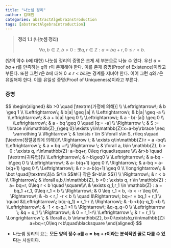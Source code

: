 ```yaml
---
title: "나눗셈 정리"
author: 김태원
categories: abstractAlgebraInstroduction
tags: [abstractAlgebraIntroduction]
---
```


> **정리 1.1 (나눗셈 정리)**
> 
> $$
> \forall a, b \in \mathbb{Z}, b > 0 : \exists! q, r \in \mathbb{Z} :
> a = bq + r, 0\leq r < b.
> $$

(양의 약수 $b$에 대한) 나눗셈 정리의 증명은 크게 세 부분으로 나눌 수 있다. 
우선 $a = bq + r$를 만족하는 $q$와 $r$이 존재해야 한다.
이를 존재 증명(Proof of Existence)이라고 부른다. 또한 그런 $r$은
$b$에 대해 $0\leq r \lt b$라는 경계를 지녀야 한다. 
이어 그런 $q$와 $r$은
유일해야 한다. 이를 유일성 증명(Proof of Uniqueness)이라고 부른다. 

### 증명 

$$
\begin{aligned}
&b >0 \quad [\textrm{가정에 의해}] \\
\Leftrightarrow\; & b \geq 1 \\
\Leftrightarrow\; & b|a| \geq |a| \\
\Leftrightarrow\; & b|a| \geq -a \\
\Leftrightarrow\; & a + b|a| \geq 0 \\
\Leftrightarrow\; & a - b(-|a|) \geq 0 \\
\Leftrightarrow\; & a - bq \geq 0 \quad [q:= -a] \\
\Rightarrow \; & S := 
    \lbrace x\in\mathbb{Z}_{\geq 0}:\exists y\in\mathbb{Z}:x=a-by\rbrace
    \neq \varnothing \\
\Rightarrow \; & \exists r \in S:\forall s\in S, r\leq s\quad
[\textrm{정렬공리에 의해}]\\
\Rightarrow \; & \exists q\in\mathbb{Z}:r = a -bq\\
\Leftrightarrow \; & a = bq +r\\
\Rightarrow \; & \forall a, b\in \mathbb{Z}, b > 0 : \exists q, r\in\mathbb{Z}:
a=bq+r, 0\leq r\quad\square \\\\
&r>b \quad [\textrm{귀류법}]\\
\Leftrightarrow\; & r-b\geq0 \\
\Leftrightarrow\; & a-bq -b\geq 0 \\
\Leftrightarrow\; & a- b(q+1) \geq 0 \\
\Rightarrow\; & a-bq > a-b(q+1) \geq 0 \\
\Leftrightarrow\; & r > a-b(q+1) \geq 0 \\
\longrightarrow\; & \bot \quad[\textrm{최소 $r\in S$보다 작은 $r-b\in S$}] \\
\Rightarrow\; & r < b \\
\Rightarrow\; & \forall a,b,\in\mathbb{Z}, b >0 : \exists q, r \in \mathbb{Z} :
a= bq+r, 0\leq r < b \quad \square\\\\
& \exists q_1,r_1 \in \mathbb{Z} : a = bq_1 +r_1, 0\leq r_1 < b \\
\Rightarrow\; & 0 \leq r_1 < b, -b < -r \leq 0\\
\Rightarrow\; & -b < r_1 -r < b \\
\quad &\Rightarrow\;  bq+r = bq_1 + r_1 \\
\quad &\Leftrightarrow\; b(q-q_1) = r_1-r \\
\Rightarrow\; & -b <b(q-q_1) <b \\
\Leftrightarrow\; & -1 < q-q_1 <1 \\
\Rightarrow\; &q-q_q=0 \\
\Leftrightarrow \; &q = q_1 \\
\Rightarrow\; & 0 = r_1-r\\
\Leftrightarrow \; & r = r_1 \\
\Longrightarrow \; & \forall a, b \in\mathbb{Z}, b>0:\exists!q,r\in\mathbb{Z}:
a=bq+r,0\leq r<b\quad\blacksquare
\end{aligned}
$$

- 나눗셈 정리의 요는 **모든 양의 정수 $\mathbf{a}$를 $\mathbf{a=bq+r}$이라는
분석적인 꼴로 다룰 수 있다**는 사실이다.


